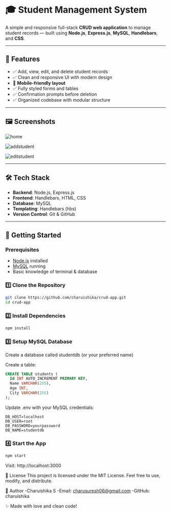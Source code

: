 # 🎓 Student Management System

A simple and responsive full-stack **CRUD web application** to manage student records — built using **Node.js**, **Express.js**, **MySQL**, **Handlebars**, and **CSS**.

---

## 🚀 Features

- ✅ Add, view, edit, and delete student records  
- ✅ Clean and responsive UI with modern design  
- 📱 **Mobile-friendly layout**  
- ✅ Fully styled forms and tables  
- ✅ Confirmation prompts before deletion  
- ✅ Organized codebase with modular structure

---

## 🖼️ Screenshots

![home](https://github.com/user-attachments/assets/29d9325f-c1ea-4c83-8778-2e5981551e61)


![addstudent](https://github.com/user-attachments/assets/baf9a384-afaf-4922-95f8-4f8fe1fe058b)


![editstudent](https://github.com/user-attachments/assets/8f6eb484-599b-4f15-a102-087d58af9c22)


---

## 🛠️ Tech Stack

- **Backend**: Node.js, Express.js  
- **Frontend**: Handlebars, HTML, CSS  
- **Database**: MySQL  
- **Templating**: Handlebars (hbs)  
- **Version Control**: Git & GitHub

---


## 🧪 Getting Started

### Prerequisites

- [Node.js](https://nodejs.org/) installed  
- [MySQL](https://www.mysql.com/) running  
- Basic knowledge of terminal & database

### 1️⃣ Clone the Repository

```bash
git clone https://github.com/charuishika/crud-app.git
cd crud-app
```

### 2️⃣ Install Dependencies
```bash
npm install
```
### 3️⃣ Setup MySQL Database

Create a database called studentdb (or your preferred name)

Create a table:

```sql
CREATE TABLE students (
  Id INT AUTO_INCREMENT PRIMARY KEY,
  Name VARCHAR(255),
  Age INT,
  City VARCHAR(255)
);
```

Update .env with your MySQL credentials:

```env
DB_HOST=localhost
DB_USER=root
DB_PASSWORD=yourpassword
DB_NAME=studentdb
```

### 4️⃣ Start the App
```bash
npm start
```

Visit: http://localhost:3000

📄 License
This project is licensed under the MIT License.
Feel free to use, modify, and distribute.

👤 Author
-Charuishika S
-Email: charusuresh06@gmail.com
-GitHub: charuishika

✨ Made with love and clean code!




